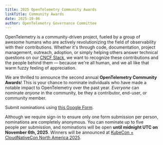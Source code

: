 ```yaml
---
title: 2025 OpenTelemetry Community Awards
linkTitle: Community Awards
date: 2025-10-06
author: OpenTelemetry Governance Committee
---
```


OpenTelemetry is a community-driven project, fueled by a group of awesome humans
who are actively revolutionizing the field of observability with their
contributions. Whether it's through code, documentation, project management,
outreach, adoption, or simply helping others answer technical questions on our
[CNCF Slack](https://slack.cncf.io/), we want to recognize these contributions
and the people behind them — because we're all human, and we all like that warm
fuzzy feeling of appreciation.

We are thrilled to announce the second annual **OpenTelemetry Community
Awards**! This is your chance to nominate individuals who have made a notable
impact to OpenTelemetry over the past year. _Everyone_ can nominate _anyone_ in
the community, be they a contributor, end-user, or community member.

Submit nominations using
[this Google Form](https://forms.gle/Y3UwmQrjVif4NQJs5).

Although we require sign-in to ensure only one form submission per person,
nominations are completely anonymous. You can nominate up to five people per
submission, and nominations will be open **until midnight UTC on November 6th,
2025**. Winners will be announced at
[KubeCon + CloudNativeCon North America 2025](https://events.linuxfoundation.org/kubecon-cloudnativecon-north-america/).
